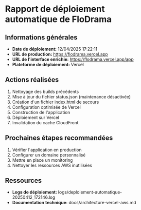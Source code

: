 # Rapport de déploiement automatique de FloDrama

## Informations générales
- **Date de déploiement:** 12/04/2025 17:22:11
- **URL de production:** https://flodrama.vercel.app
- **URL de l'interface enrichie:** https://flodrama.vercel.app/app
- **Plateforme de déploiement:** Vercel

## Actions réalisées
1. Nettoyage des builds précédents
2. Mise à jour du fichier status.json (maintenance désactivée)
3. Création d'un fichier index.html de secours
4. Configuration optimisée de Vercel
5. Construction de l'application
6. Déploiement sur Vercel
7. Invalidation du cache CloudFront

## Prochaines étapes recommandées
1. Vérifier l'application en production
2. Configurer un domaine personnalisé
3. Mettre en place un monitoring
4. Nettoyer les ressources AWS inutilisées

## Ressources
- **Logs de déploiement:** logs/deploiement-automatique-20250412_172146.log
- **Documentation technique:** docs/architecture-vercel-aws.md
